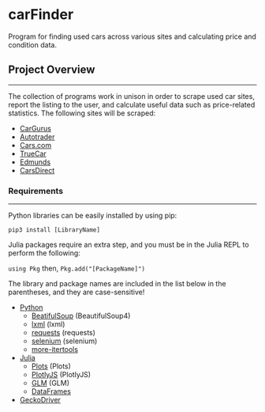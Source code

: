 # carFinder
Program for finding used cars across various sites and calculating price and condition data.

## Project Overview
***

The collection of programs work in unison in order to scrape used car sites, report the listing to the user, and calculate useful data such as price-related statistics. The following sites will be scraped:

- [CarGurus](https://www.cargurus.com/)
- [Autotrader](https://www.autotrader.com/)
- [Cars.com](https://www.cars.com/)
- [TrueCar](https://www.truecar.com/)
- [Edmunds](https://www.edmunds.com/)
- [CarsDirect](https://www.carsdirect.com/)

### Requirements
***

Python libraries can be easily installed by using pip:

```pip3 install [LibraryName]```

Julia packages require an extra step, and you must be in the Julia REPL to perform the following:

```using Pkg```
then,
```Pkg.add("[PackageName]")```

The library and package names are included in the list below in the parentheses, and they are case-sensitive!

- [Python](https://www.python.org)
  - [BeatifulSoup](https://beautiful-soup-4.readthedocs.io/en/latest/) (BeautifulSoup4)
  - [lxml](https://lxml.de/) (lxml)
  - [requests](https://requests.readthedocs.io/en/master/) (requests)
  - [selenium](https://pythonspot.com/selenium/) (selenium)
  - [more-itertools](https://pypi.org/project/more-itertools/)
- [Julia](https://www.julialang.org)
  - [Plots](http://docs.juliaplots.org/latest/) (Plots)
  - [PlotlyJS](https://juliapackages.com/p/plotlyjs) (PlotlyJS)
  - [GLM](https://juliapackages.com/p/glm) (GLM)
  - [DataFrames](https://juliapackages.com/p/dataframes)
- [GeckoDriver](https://github.com/mozilla/geckodriver/releases)

